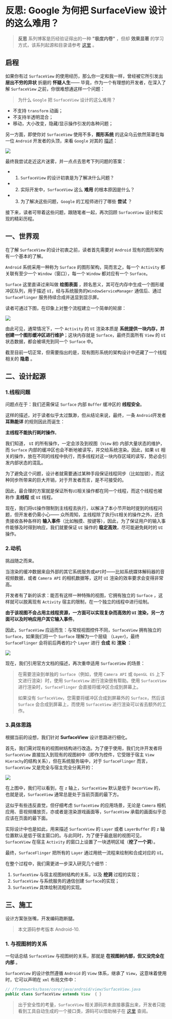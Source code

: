# 反思: Google 为何把 SurfaceView 设计的这么难用？

> **反思** 系列博客是历经验证得出的一种 **"极度内卷"** ，但却 **效果显著** 的学习方式，该系列起源和目录请参考 [这里](https://github.com/qingmei2/blogs/blob/master/src/%E5%8F%8D%E6%80%9D%E7%B3%BB%E5%88%97/thinking_in_android_index.md) 。

## 启程

如果你有过 `SurfaceView` 的使用经历，那么你一定和我一样，曾经被它所引发出 **层出不穷的异状** 折磨的 **怀疑人生**—— 毕竟，作为一个有理想的开发者，在深入了解 `SurfaceView` 之前，你很难想通这样一个问题：

> 为什么 `Google` 把 `SurfaceView` 设计的这么难用？
* 不支持 `transform` 动画；
* 不支持半透明混合；
* 移动，大小改变，隐藏/显示操作引发的各种问题；

另一方面，即使你对 `SurfaceView` 使用不多，**图形系统** 的这朵乌云依然笼罩在每一位 `Android` 开发者的头顶，来看 `Google` 对其的 [描述](https://source.android.com/docs/core/graphics/architecture)：

![](surfaceview/1.png)

最终我尝试走近这片迷雾，并一点点去思考下列问题的答案：

* 1. `SurfaceView` 的设计初衷是为了解决什么问题？  
* 2. 实际开发中，`SurfaceView` 这么 **难用** 的根本原因是什么？  
* 3. 为了解决这些问题，`Google` 的工程师进行了哪些 **尝试** ？

接下来，读者可带着这些问题，跟随笔者一起，再次回顾 `SurfaceView` 设计和实现的精彩历程。

## 一、世界观

在了解 `SurfaceView` 的设计初衷之前，读者首先需要对 `Android` 现有的图形架构有一个基本的了解。

`Android` 系统采用一种称为 `Surface` 的图形架构，简而言之，每一个 `Activity` 都关联有至少一个 `Window`（窗口），每一个 `Window` 都对应有一个 `Surface`。

`Surface` 这里直译过来叫做 **绘图表面** ，顾名思义，其可在内存中生成一个图形缓冲区队列，用于描述 `UI`，经与系统服务的`WindowServiceManager` 通信后、通过 `SurfaceFlinger` 服务持续合成并送显到显示屏。

读者可通过下图，在印象上对整个流程建立一个简单的轮廓：

![](surfaceview/2.png)

由此可见，通常情况下，一个 `Activity` 的 `UI` 渲染本质是 **系统提供一块内存，并创建一个图形缓冲区进行维护**；这块内存就是 `Surface`，最终页面所有 `View` 的 `UI` 状态数据，都会被填充到同一个 `Surface` 中。

截至目前一切正常，但需要指出的是，现有图形系统的架构设计中还藏了一个线程相关的 **隐患** 。

## 二、设计起源

### 1.线程问题

问题点在于：我们还需保证 `Surface` 内部 `Buffer` 缓冲区的 **线程安全**。

这样的描述，对于读者似乎太过飘渺，但从结论来说，最终，一条 `Android`开发者 **耳熟能详** 的规则因此而诞生：

 **主线程不能执行耗时操作**。

我们知道， `UI` 的所有操作，一定会涉及到视图（`View` 树) 内部大量状态的维护，而 `Surface` 内部的缓冲区也会不断地被读写，并交给系统渲染。因此，如果 `UI` 相关的操作，放在不同的线程中执行，而多线程对这一块内存区域的读写，势必会引发内部状态的混乱。

为了避免这个问题，设计者就需要通过某种手段保证线程同步（比如加锁），而这种同步所带来的巨大开销，对于开发者而言，是不可接受的。

因此，最合理的方案就是保证所有`UI`相关操作都在同一个线程，而这个线程也被称作 **主线程** 或 `UI` 线程。

现在，我们将`UI`操作限制到主线程去执行，以解决了本小节开始时提到的线程问题，但开发者仍需小心—— 众所周知，主线程除了执行`UI`相关的操作之外，还负责接收各种各样的 **输入事件**（比如触摸、按键等），因此，为了保证用户的输入事件能够及时得到响应，我们就要保证 `UI` 操作的 **稳定高效**，尽可能避免耗时的 `UI` 操作。

### 2.动机

挑战随之而来。

当渲染的缓冲数据来自外部的其它系统服务或`API`时——比如系统媒体解码器的音视频数据，或者 `Camera API` 的相机数据等，这时 `UI` 渲染的效率要求会变得非常高。

开发者有了新的诉求：能否有这样一种特殊的视图，它拥有独立的 `Surface` ，这样就可以脱离现有 `Activity` 宿主的限制，在一个独立的线程中进行绘制。

**由于该视图不会占用主线程资源，一方面可以实现复杂而高效的 `UI` 渲染，另一方面可以及时响应用户其它输入事件**。

因此，`SurfaceView` 应运而生：与常规视图控件不同，`SurfaceView` 拥有独立的 `Surface`，如果我们将一个 `Surface` 理解为一个层级 （`Layer`)，最终 `SurfaceFlinger` 会将前后两者的`2`个 `Layer` 进行 **合成** 和 **渲染** ：

![](surfaceview/4.jpg)

现在，我们引用官方文档的描述，再次重申适用 `SurfaceView` 的场景：

> 在需要渲染到单独的 `Surface`（例如，使用 `Camera API` 或 `OpenGL ES` 上下文进行渲染）时，使用 `SurfaceView` 进行渲染很有帮助。使用 `SurfaceView` 进行渲染时，`SurfaceFlinger` 会直接将缓冲区合成到屏幕上。
> 
> 如果没有 `SurfaceView`，您需要将缓冲区合成到屏幕外的 `Surface`，然后该 `Surface` 会合成到屏幕上，而使用 `SurfaceView` 进行渲染可以省去额外的工作。

### 3.具体思路

根据当前的设想，我们针对  **SurfaceView**  设计思路进行细化。

首先，我们需对现有的视图树结构进行改造。为了便于使用，我们允许开发者将 `SurfaceView` 直接加入到现有的视图树中（即作为控件，它受限于宿主 `View Hierachy`的结构关系），但在系统服务端中，对于 `SurfaceFlinger` 而言，`SurfaceView` 又是完全与宿主完全分离开的：

![](surfaceview/5.png)

在上图中，我们可以看到，在 `z` 轴上，`SurfaceView` 默认是低于 `DecorView` 的，也就是说，`SurfaceView` 通常总是处于当前页面的最下方。

这似乎有些违反直觉，但仔细考虑 `SurfaceView` 的应用场景，无论是 `Camera` 相机应用、音视频播放页，亦或者是渲染游戏画面等，`SurfaceView` 承载的画面似乎总应该在页面的最下面。

实际设计中也是如此，用来描述 `SurfaceView` 的 `Layer` 或者 `LayerBuffer` 的 `z` 轴位置默认是低于宿主窗口的。与此同时，为了便于最底层的视图可见， `SurfaceView` 在宿主 `Activity` 的窗口上设置了一块透明区域（**挖了一个洞**）。

最终，`SurfaceFlinger` 把所有的 `Layer` 通过用统一流程来绘制和合成对应的 `UI`。

在整个过程中，我们需更进一步深入研究几个细节：

1. `SurfaceView` 与宿主视图树结构的关系，以及 **挖洞** 过程的实现；
2. `SurfaceView` 与系统服务的通信创建 `Surface`的实现；
3. `SurfaceView` 具体绘制流程的实现。

## 三、施工

设计方案张张嘴，开发编码跑断腿。

> 本文源码参考版本 Android-10.

### 1. 与视图树的关系

一句话总结 `SurfaceView` 与视图树的关系，那就是 **在视图树内部，但又没完全在内部** 。

`SurfaceView` 的设计依然遵循 `Android` 的 `View` 体系，继承了 `View`，这意味着使用时，它可以声明在 `xml` 布局文件中：

```java
// /frameworks/base/core/java/android/view/SurfaceView.java
public class SurfaceView extends View  { }
```

> 出于安全性的考量，`SurfaceView` 相关源码并未直接暴露出来，开发者只能看到工具自动生成的一个接口类，源码可以借助梯子在 [这里](http://aospxref.com/android-10.0.0_r47/xref/frameworks/base/core/java/android/view/SurfaceView.java) 查阅。


